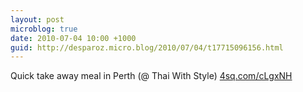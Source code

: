 ```yaml
---
layout: post
microblog: true
date: 2010-07-04 10:00 +1000
guid: http://desparoz.micro.blog/2010/07/04/t17715096156.html
---
```

Quick take away meal in Perth (@ Thai With Style) [4sq.com/cLgxNH](http://4sq.com/cLgxNH)
